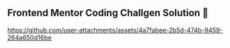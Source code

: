 ## Frontend Mentor Coding Challgen Solution 💪



https://github.com/user-attachments/assets/4a7fabee-2b5d-474b-9459-264a650d16be

